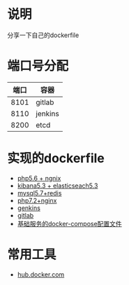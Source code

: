 
# 说明
分享一下自己的dockerfile


# 端口号分配
| 端口 | 容器 |
| -- | -- | 
| 8101 | gitlab |
| 8110 | jenkins |
| 8200 | etcd  |





# 实现的dockerfile
+ [php5.6 + ngnix](php/php5.6+nginx/README.md)
+ [kibana5.3 + elasticseach5.3](db/elaticseach7.3.2+kibana7.3.2/readme.md)
+ [mysql5.7+redis](db/mysql5.7.34+redis/readme.md)
+ [php7.2+nginx](php/php7/README.md)
+ [genkins](jenkins/readme.md)
+ [gitlab](gitlab/readme.md)
+ [基础服务的docker-compose配置文件](https://gitee.com/zxx95/docker-compose)


# 常用工具
- [hub.docker.com](https://hub.docker.com/)
